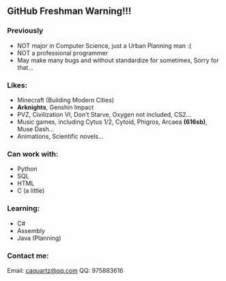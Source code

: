 ## GitHub Freshman Warning!!!

### Previously

- NOT major in Computer Science, just a Urban Planning man :(
- NOT a professional programmer
- May make many bugs and without standardize for sometimes, Sorry for that...

### Likes:
- Minecraft (Building Modern Cities)
- **Arknights**, Genshin Impact
- PVZ, Civilization VI, Don't Starve, Oxygen not included, CS2...
- Music games, including Cytus 1/2, Cytoid, Phigros, Arcaea **(616sb)**, Muse Dash...
- Animations, Scientific novels...

### Can work with:
- Python
- SQL
- HTML
- C (a little)

### Learning:
- C#
- Assembly
- Java (Planning)

### Contact me:
Email: caquartz@qq.com
QQ: 975883616
